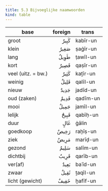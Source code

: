 ```yaml
---
title: 5.3 Bijvoeglijke naamwoorden
kind: table
---
```


base | foreign | trans
---- | ------: | -----
groot | كَبِيرٌ | kabīr-un
klein | صَغِيرٌ | ṣaġīr-un
lang | طَوِيلٌ | ṭawīl-un
kort | قَصِيرٌ | qaṣīr-un
veel (uitz. = bw.) | كَثِيرٌ | kaṯīr-un
weinig | قَلِيلٌ | qalīl-un
nieuw | جَدِيدٌ | jadīd-un
oud (zaken) | قَدِيمٌ | qadīm-un
mooi | جَمِيلٌ | jamīl-un
lelijk | قَبِيحٌ | qabīḥ-un
duur | غَالٍ | ġālin
goedkoop | رَخِيصٌ | raḫīṣ-un
ziek | مَرِيضٌ | marīḍ-un
gezond | سَلِيمٌ | salīm-un
dichtbij | قَرِيبٌ | qarīb-un
ver(af) | بَعِيدٌ | baʿīd-un
zwaar | ثَقِيلٌ | ṯaqīl-un
licht (gewicht) | خَفِيفٌ | ḫafīf-un
